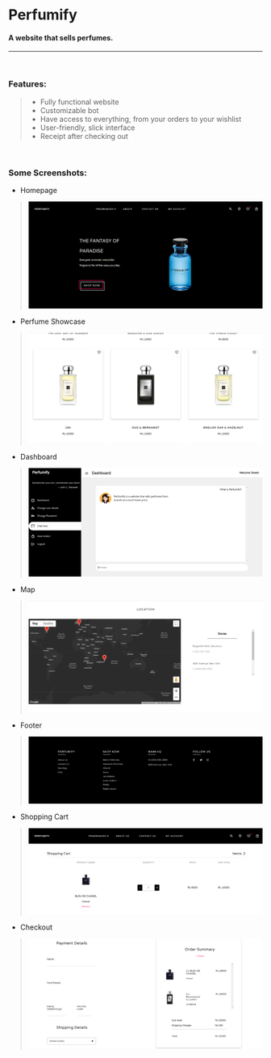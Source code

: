 # Perfumify

#### <p>A website that sells perfumes.<p/>

<hr>
<br>

### Features:
 >- Fully functional website
 >- Customizable bot
 >- Have access to everything, from your orders to your wishlist
 >- User-friendly, slick interface
 >- Receipt after checking out

<br>

### Some Screenshots:
- Homepage
>![HomePage](screenshots/homePage.png)
- Perfume Showcase
>![Perfumes](screenshots/perfumeList.png)
- Dashboard
>![Dashboard](screenshots/DashboardP.png)
- Map
>![Map](screenshots/map.png)
- Footer
>![Footer](screenshots/footer.png)
- Shopping Cart
>![Cart](screenshots/ShoppingCart.png)
- Checkout
>![Checkout](screenshots/Checkout.png)
